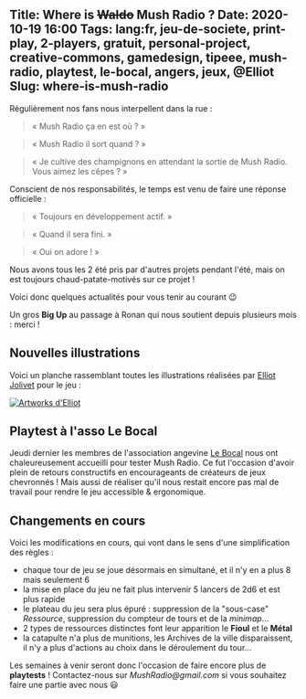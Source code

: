 Title: Where is <s>Waldo</s> Mush Radio ?
Date: 2020-10-19 16:00
Tags: lang:fr, jeu-de-societe, print-play, 2-players, gratuit, personal-project, creative-commons, gamedesign, tipeee, mush-radio, playtest, le-bocal, angers, jeux, @Elliot
Slug: where-is-mush-radio
---

Régulièrement nos fans nous interpellent dans la rue :
> « Mush Radio ça en est où ? »

> « Mush Radio il sort quand ? »

> « Je cultive des champignons en attendant la sortie de Mush Radio. Vous aimez les cêpes ? »

Conscient de nos responsabilités, le temps est venu de faire une réponse officielle :
> « Toujours en développement actif. »

> « Quand il sera fini. »

> « Oui on adore ! »

Nous avons tous les 2 été pris par d'autres projets pendant l'été,
mais on est toujours chaud-patate-motivés sur ce projet !

Voici donc quelques actualités pour vous tenir au courant 😉

Un gros **Big Up** au passage à Ronan qui nous soutient depuis plusieurs mois : merci !


## Nouvelles illustrations

Voici un planche rassemblant toutes les illustrations réalisées par [Elliot Jolivet](https://www.instagram.com/tensei_draw/) pour le jeu :

[![Artworks d'Elliot](images/2020/10/MushRadio-artworks.jpg)](images/2020/10/MushRadio-artworks.jpg)


## Playtest à l'asso Le Bocal

Jeudi dernier les membres de l'association angevine [Le Bocal](https://bocal49.fr) nous ont chaleureusement accueilli pour tester Mush Radio. Ce fut l'occasion d'avoir plein de retours constructifs en encourageants de créateurs de jeux chevronnés ! Mais aussi de réaliser qu'il nous restait encore pas mal de travail pour rendre le jeu accessible & ergonomique.


## Changements en cours

Voici les modifications en cours, qui vont dans le sens d'une simplification des règles :

- chaque tour de jeu se joue désormais en simultané, et il n'y en a plus 8 mais seulement 6
- la mise en place du jeu ne fait plus intervenir 5 lancers de 2d6 et est plus rapide
- le plateau du jeu sera plus épuré : suppression de la "sous-case" _Ressource_, suppression du compteur de tours et de la _minimap_...
- 2 types de ressources distinctes font leur apparition le **Fioul** et le **Métal**
- la catapulte n'a plus de munitions, les Archives de la ville disparaissent, il n'y a plus d'actions au choix dans le déroulement du tour...


Les semaines à venir seront donc l'occasion de faire encore plus de **playtests** !
Contactez-nous sur _MushRadio@gmail.com_ si vous souhaitez faire une partie avec nous 😃
